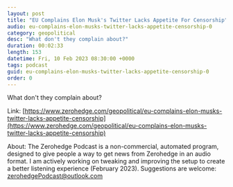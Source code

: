 ```yaml
---
layout: post
title: "EU Complains Elon Musk's Twitter Lacks Appetite For Censorship"
audio: eu-complains-elon-musks-twitter-lacks-appetite-censorship-0
category: geopolitical
desc: "What don't they complain about?"
duration: 00:02:33
length: 153
datetime: Fri, 10 Feb 2023 08:30:00 +0000
tags: podcast
guid: eu-complains-elon-musks-twitter-lacks-appetite-censorship-0
order: 0
---
```

What don't they complain about?

Link: [https://www.zerohedge.com/geopolitical/eu-complains-elon-musks-twitter-lacks-appetite-censorship](https://www.zerohedge.com/geopolitical/eu-complains-elon-musks-twitter-lacks-appetite-censorship)

About: The Zerohedge Podcast is a non-commercial, automated program, designed to give people a way to get news from Zerohedge in an audio format.  I am actively working on tweaking and improving the setup to create a better listening experience (February 2023).  Suggestions are welcome: [zerohedgePodcast@outlook.com](mailto:zerohedgePodcast@outlook.com)